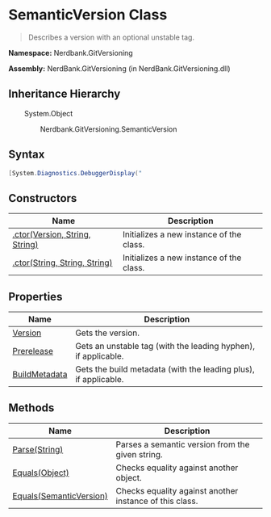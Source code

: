 # SemanticVersion Class
> Describes a version with an optional unstable tag.

**Namespace:** Nerdbank.GitVersioning

**Assembly:** NerdBank.GitVersioning (in NerdBank.GitVersioning.dll)
## Inheritance Hierarchy
&nbsp;&nbsp;&nbsp;&nbsp;&nbsp;&nbsp;&nbsp;&nbsp;System.Object

&nbsp;&nbsp;&nbsp;&nbsp;&nbsp;&nbsp;&nbsp;&nbsp;&nbsp;&nbsp;&nbsp;&nbsp;&nbsp;&nbsp;&nbsp;&nbsp;Nerdbank.GitVersioning.SemanticVersion

## Syntax
~~~~csharp
[System.Diagnostics.DebuggerDisplay("
~~~~
## Constructors
|Name|Description|
|---|---|
|[.ctor(Version, String, String)](/doc/Nerdbank/GitVersioning/SemanticVersion/Constructors/.ctor_Version%2c%20String%2c%20String_.md)|Initializes a new instance of the  class.|
|[.ctor(String, String, String)](/doc/Nerdbank/GitVersioning/SemanticVersion/Constructors/.ctor_String%2c%20String%2c%20String_.md)|Initializes a new instance of the  class.|
## Properties
|Name|Description|
|---|---|
|[Version](/doc/Nerdbank/GitVersioning/SemanticVersion/Properties/Version.md)|Gets the version.|
|[Prerelease](/doc/Nerdbank/GitVersioning/SemanticVersion/Properties/Prerelease.md)|Gets an unstable tag (with the leading hyphen), if applicable.|
|[BuildMetadata](/doc/Nerdbank/GitVersioning/SemanticVersion/Properties/BuildMetadata.md)|Gets the build metadata (with the leading plus), if applicable.|
## Methods
|Name|Description|
|---|---|
|[Parse(String)](/doc/Nerdbank/GitVersioning/SemanticVersion/Methods/Parse_String_.md)|Parses a semantic version from the given string.|
|[Equals(Object)](/doc/Nerdbank/GitVersioning/SemanticVersion/Methods/Equals_Object_.md)|Checks equality against another object.|
|[Equals(SemanticVersion)](/doc/Nerdbank/GitVersioning/SemanticVersion/Methods/Equals_SemanticVersion_.md)|Checks equality against another instance of this class.|
